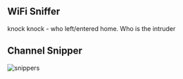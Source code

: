 ## WiFi Sniffer 
knock knock - who left/entered home. Who is the intruder

## Channel Snipper
![snippers](images/snipper.png)

